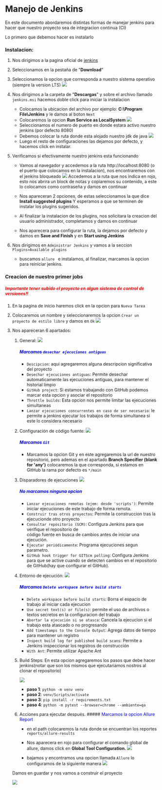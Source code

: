 # Manejo de Jenkins
En este documento abordaremos distintas formas de manejar jenkins para hacer que nuestro proyecto sea de integracion continua (CI)

Lo primero que debemos hacer es instalarlo

### Instalacion:
1. Nos dirigimos a la pagina oficial de [jenkins](https://www.jenkins.io/)
2. Seleccionamos en la pestaña de "**Download**"
3. Seleccionamos la opcion que corresponda a nuestro sistema operativo (siempre la version LTS)
    ![](./img/Opciones-Descarga.png)
4. Nos dirigimos a la carpeta de "**Descargas**" y sobre el archivo llamado `jenkins.msi` hacemos doble click para iniciar la instalacion
    
    - Colocamos la ubicacion del archivo por ejemplo: **C:\Program File\Jenkins** y le damos al boton `Next`
    - Colocaremos la opcion **Run Service as LocalSystem**
    ![](./img/ServidorLocal.png)
    - Seleccionamos el numero de puerto en donde estara activo nuestro jenkins (por defecto 8080)
    - Debemos colocar la ruta donde esta alojado nuestro jdk de java
    ![](./img/java-jdk.png)
    - Luego el resto de configuraciones las dejamos por defecto, y hacemos click en instalar.

5. Verificamos si efectivamente nuestro jenkins esta funcionando
    
    - Vamos al navegador y accedemos a la ruta  http://localhost:8080 (o el puerto que colocamos 
        en la instalacion), nos encontraremos con el jenkins bloqueado
        ![](./img/jenkins-bloqueado.png)
        Accedemos a la ruta que nos indica en rojo, esto nos abrira un block de notas y copiaremos su contenido, a este lo colocamos como contraseña y damos en continuar
    
    - Nos apareceran 2 opciones, de estas seleccionamos la que dice **Install suggested plugins** Y esperamos a que se terminen de instalar los plugins sugeridos.
    
    - Al finalizar la instalacion de los plugins, nos solicitara la creacion del usuario administrador, completamos y damos en continuar

    - Nos aparecera para configurar la ruta, la dejamos por defecto y damos en **Save and Finish** y en **Start using Jenkins**

6. Nos dirigimos en ``Administrar Jenkins`` y vamos a la seccion `Plugins>Available plugins`
    
    - buscamos `allure ` e instalamos, al finalizar, marcamos la opcion para reiniciar jenkins.



### Creacion de nuestro primer jobs

##### <span style="color: red">Importante tener subido el proyecto en algun sistema de control de versiones!! </span>

1. En la pagina de inicio haremos click en la opcion para `Nueva Tarea` 

2. Colocaremos un nombre y seleccionaremos la opcion `Crear un proyecto de estilo libre`  y damos en `Ok`
    ![](./img/creacion-proyecto.png)
3. Nos apareceran 6 apartados:
    
    1. General: 
        ![](./img/general.png)
        ##### <span style="color: blue">Marcamos `desechar ejecuciones antiguas` </span>
        - ``Descipcion``: aqui agregaremos alguna descripcion significativa del proyecto
        - ``Desechar ejecuciones antiguas``: Permite desechar automaticamente las ejecuciones antiguas, para mantener el historial limpio
        - ``GitHub project``: Si estamos trabajando con GitHub podemos marcar esta opcion y asociar el repositorio
        - ``Throttle builds``: Esta opcion nos permite limitar las ejecuciones simultaneas
        - ``Lanzar ejecuciones concurrentes en caso de ser necesario``: le permite a jenkins ejecutar los trabajos de forma simultanea si este lo considera necesario

    2. Configuración de código fuente:
        ![](./img/codigo-fuente.png)
        
        ##### <span style="color: blue">Marcamos `Git` </span>
        - Marcamos la opcion Git y en este agregaremos la url de nuestro repositorio, pero ademas en el apartado **Branch Specifier (blank for 'any')** colocaremos la que corresponda, si estamos en GitHub la rama por defecto es `*/main`
    
    3. Disparadores de ejecuciones
        ![](./img/Disparadores-ejecucion.png)
        ##### <span style="color: blue">No marcamos ninguna opcion</span>

        - ``Lanzar ejecuciones remotas (ejem: desde 'scripts')``: Permite iniciar ejecuciones de
            este trabajo de forma remota.
    	- ``Construir tras otros proyectos``: Permite la construccion tras la ejecucionde otro proyecto
    	- ``Consultar repositorio (SCM)``: Configura Jenkins para que verifique el repositorio de  
            código fuente en busca de cambios antes de iniciar una ejecución.
    	- ``Ejecutar periódicamente``: Programa ejecuciones segun parametro.
    	- ``GitHub hook trigger for GITScm polling``: Configura Jenkins para que se active cuando se 
            detecten cambios en el repositorio de GitHub(hay que configurar el GitHub).
    	        
    4. Entorno de ejecución:
        ![](./img/Entorno-ejecucion.png)
        ##### <span style="color: blue">Marcamos `Delete workspace before build starts`</span>
        - ``Delete workspace before build starts``: Borra el espacio de trabajo al iniciar cada ejecucion
        - `Use secret text(s) or file(s)`: permite el uso de archivos o textos secretos en la configuracion del trabajo
        - `Abortar la ejecución si se atasca`: Cancela la ejecucion si el trabajo esta atascado o no progresando
        - ``Add timestamps to the Console Output``: Agrega datos de tiempo para mantener un registro
        - `Inspect build log for published build scans`:  Permite a Jenkins inspeccionar los registros de construcción
        - `With Ant`: Permite utilizar Apache Ant
    
    5. Build Steps: En esta opcion agregaremos los pasos que debe hacer jenkins(notar que son los mismos que ejecutariamos nostros al clonar el repositorio)
        
        ![](./img/step.png)
        
        - **paso 1**: ```python -m venv venv```
        - **paso 2**: `venv/Scripts/activate`
        - **paso 3**: `pip install -r requirements.txt`
        - **paso 4**: `python -m pytest --browser=chrome --ambiente=qa`
    

    6.  Acciones para ejecutar después.
            ##### <span style="color: blue">Marcamos la opcion Allure Report</span>
        - en el path colocaremos la ruta donde se encuentran los reportes
        `reports/allure-results`

        - Nos aparecera en rojo para configurar el comando global de allure, damos click en **Global Tool Configuration.**
        ![](./img/allure-global.png)

        - bajamos y encontramos una opcion llamada `Allure` lo configuramos de la siguiente manera
        ![](./img/allure-maven.png)

    Damos en guardar y nos vamos a construir el proyecto

    ![](./img/fin.png)
